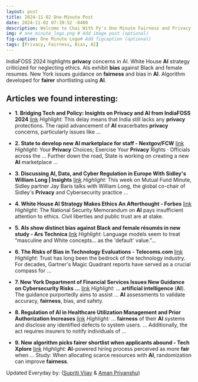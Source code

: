 ```yaml
---
layout: post
title: 2024-11-02 One-Minute Post
date: 2024-11-02 07:39:52 -0400
description: Welcome to Chai With Py's One Minute Fairness and Privacy, which aims to provide you the current happenings in the world of Fairness, Privacy, and AI.
img: # one_minute_logo.png # Add image post (optional)
fig-caption: One Minute Logo# Add figcaption (optional)
tags: [Privacy, Fairness, Bias, AI]
---
```


IndiaFOSS 2024 highlights <b>privacy</b> concerns in AI. White House <b>AI</b> strategy criticized for neglecting ethics. AIs exhibit <b>bias</b> against Black and female resumes. New York issues guidance on <b>fairness</b> and bias in <b>AI</b>. Algorithm developed for <b>fairer</b> shortlisting using <b>AI</b>.

## Articles we found interesting:

- **1. Bridging Tech and Policy: Insights on <b>Privacy</b> and <b>AI</b> from IndiaFOSS 2024** [link](https://www.techpolicy.press/bridging-tech-and-policy-insights-on-privacy-and-ai-from-indiafoss-2024)
_Highlight:_ This delay means that India still lacks any <b>privacy</b> protections. The rapid advancement of <b>AI</b> exacerbates <b>privacy</b> concerns, particularly issues like&nbsp;...

- **2. State to develop new <b>AI</b> marketplace for staff - Nextgov/FCW** [link](http://www.fcw.com/artificial-intelligence/2024/11/state-develop-new-ai-marketplace-staff/400750/%3Foref%3Dng-homepage-river)
_Highlight:_ Your <b>Privacy</b> Choices; Exercise Your <b>Privacy</b> Rights &middot; Officials across the ... Further down the road, State is working on creating a new <b>AI</b> marketplace&nbsp;...

- **3. Discussing <b>AI</b>, Data, and Cyber Regulation in Europe With Sidley&#39;s William Long | Insights** [link](https://www.sidley.com/en/insights/podcasts/2024/11/discussing-ai-data-and-cyber-regulation-in-europe-with-sidley-william-long)
_Highlight:_ This week on Mutual Fund Minute, Sidley partner Jay Baris talks with William Long, the global co-chair of Sidley&#39;s <b>Privacy</b> and Cybersecurity practice&nbsp;...

- **4. White House <b>AI</b> Strategy Makes Ethics An Afterthought - Forbes** [link](https://www.forbes.com/sites/jillgoldenziel/2024/10/31/white-house-ai-strategy-makes-ethics-an-afterthought/)
_Highlight:_ The National Security Memorandum on <b>AI</b> pays insufficient attention to ethics. Civil liberties and public trust are at stake.

- **5. AIs show distinct <b>bias</b> against Black and female résumés in new study - Ars Technica** [link](https://arstechnica.com/ai/2024/11/study-ais-prefer-white-male-names-on-resumes-just-like-humans/)
_Highlight:_ Language models seem to treat “masculine and White concepts… as the &#39;default&#39; value.”…

- **6. The Risks of <b>Bias</b> in Technology Evaluations - Telecoms.com** [link](https://www.telecoms.com/network-software/the-risks-of-bias-in-technology-evaluations)
_Highlight:_ Trust has long been the bedrock of the technology industry. For decades, Gartner&#39;s Magic Quadrant reports have served as a crucial compass for&nbsp;...

- **7. New York Department of Financial Services Issues New Guidance on Cybersecurity Risks ...** [link](https://www.jdsupra.com/legalnews/new-york-department-of-financial-3040223/)
_Highlight:_ ... <b>artificial intelligence</b> (<b>AI</b>). The guidance purportedly aims to assist ... <b>AI</b> assessments to validate accuracy, <b>fairness</b>, bias, and safety.

- **8. Regulation of <b>AI</b> in Healthcare Utilization Management and Prior Authorization Increases** [link](https://www.hklaw.com/en/insights/publications/2024/10/regulation-of-ai-in-healthcare-utilization-management)
_Highlight:_ ... <b>fairness</b> of their <b>AI</b> systems and disclose any identified defects to system users. ... Additionally, the act requires insurers to notify individuals of&nbsp;...

- **9. New algorithm picks fairer shortlist when applicants abound - Tech Xplore** [link](https://techxplore.com/news/2024-10-algorithm-fairer-shortlist-applicants-abound.html)
_Highlight:_ <b>AI</b>-powered hiring process perceived as more <b>fair</b> when ... Study: When allocating scarce resources with <b>AI</b>, randomization can improve <b>fairness</b>.


Updated Everyday by: (<a href="https://supritivijay.github.io/">Supriti Vijay</a> & <a href="https://amanpriyanshu.github.io/">Aman Priyanshu</a>)
